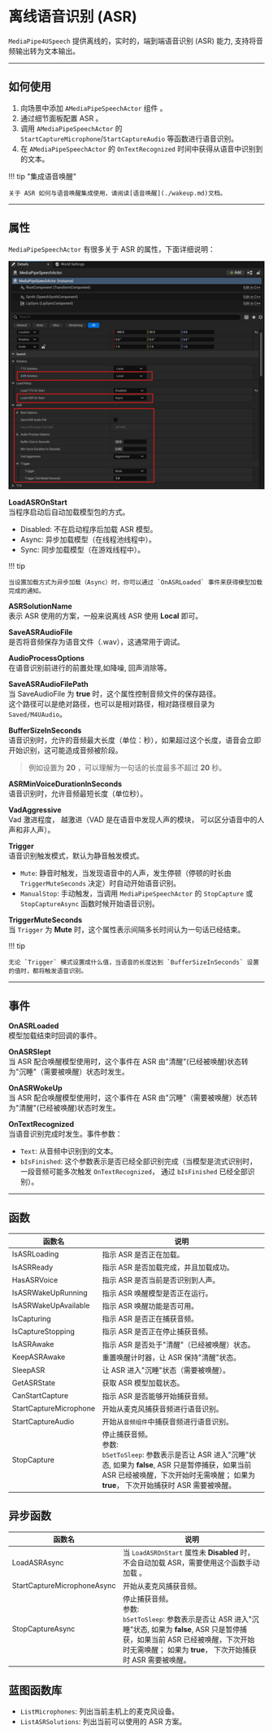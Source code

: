 # 离线语音识别 (ASR)

`MediaPipe4USpeech` 提供离线的，实时的，端到端语音识别 (ASR) 能力, 支持将音频输出转为文本输出。

---   
## 如何使用

1. 向场景中添加 `AMediaPipeSpeechActor` 组件 。
2. 通过细节面板配置 ASR 。
3. 调用 `AMediaPipeSpeechActor` 的 `StartCaptureMicrophone`/`StartCaptureAudio` 等函数进行语音识别。
4. 在 `AMediaPipeSpeechActor` 的 `OnTextRecognized` 时间中获得从语音中识别到的文本。

!!! tip "集成语音唤醒"

    关于 ASR 如何与语音唤醒集成使用，请阅读[语音唤醒](./wakeup.md)文档。


---   
## 属性

`MediaPipeSpeechActor` 有很多关于 ASR 的属性，下面详细说明：


![ASR details](./images/local_asr/asr_details.jpg "ASR details")

**LoadASROnStart**     
当程序启动后自动加载模型包的方式。   

- Disabled: 不在启动程序后加载 ASR 模型。
- Async: 异步加载模型（在线程池线程中）。
- Sync: 同步加载模型（在游戏线程中）。

!!! tip

    当设置加载方式为异步加载（Async）时，你可以通过 `OnASRLoaded` 事件来获得模型加载完成的通知。

**ASRSolutionName**   
表示 ASR 使用的方案，一般来说离线 ASR 使用 **Local** 即可。

**SaveASRAudioFile**    
是否将音频保存为语音文件（.wav），这通常用于调试。

**AudioProcessOptions**    
在语音识别前进行的前置处理,如降噪, 回声消除等。

**SaveASRAudioFilePath**    
当 SaveAudioFile 为 **true** 时，这个属性控制音频文件的保存路径。   
这个路径可以是绝对路径，也可以是相对路径，相对路径根目录为 `Saved/M4UAudio`。
   
**BufferSizeInSeconds**    
语音识别时，允许的音频最大长度（单位：秒），如果超过这个长度，语音会立即开始识别，这可能造成音频被阶段。   
> 例如设置为 **20** ，可以理解为一句话的长度最多不超过 **20** 秒。

**ASRMinVoiceDurationInSeconds**   
语音识别时，允许音频最短长度（单位秒）。

**VadAggressive**   
Vad 激进程度， 越激进（VAD 是在语音中发现人声的模块， 可以区分语音中的人声和非人声）。

**Trigger**    
语音识别触发模式，默认为静音触发模式。

- `Mute`: 静音时触发，当发现语音中的人声，发生停顿（停顿的时长由 `TriggerMuteSeconds` 决定）时自动开始语音识别。
- `ManualStop`: 手动触发，当调用 `MediaPipeSpeechActor` 的 `StopCapture` 或 `StopCaptureAsync` 函数时候开始语音识别。

**TriggerMuteSeconds**    
当 `Trigger` 为 **Mute** 时，这个属性表示间隔多长时间认为一句话已经结束。

!!! tip

    无论 `Trigger` 模式设置成什么值，当语音的长度达到 `BufferSizeInSeconds` 设置的值时，都将触发语音识别。

---   
## 事件   

**OnASRLoaded**   
模型加载结束时回调的事件。    

**OnASRSlept**    
当 ASR 配合唤醒模型使用时，这个事件在 ASR 由"清醒"(已经被唤醒)状态转为"沉睡"（需要被唤醒）状态时发生。   

**OnASRWokeUp**    
当 ASR 配合唤醒模型使用时，这个事件在 ASR 由"沉睡"（需要被唤醒）状态转为"清醒"(已经被唤醒)状态时发生。

**OnTextRecognized**    
当语音识别完成时发生。事件参数：

- `Text`: 从音频中识别到的文本。
- `bIsFinished`: 这个参数表示是否已经全部识别完成（当模型是流式识别时， 一段音频可能多次触发 `OnTextRecognized`， 通过 `bIsFinished` 已经全部识别）。



---   

## 函数

|函数名| 说明 |
|----------|------------|
|IsASRLoading        | 指示 ASR 是否正在加载。  |
|IsASRReady          | 指示 ASR 是否加载完成，并且加载成功。  |
|HasASRVoice         | 指示 ASR 是否当前是否识别到人声。  |
|IsASRWakeUpRunning  | 指示 ASR 唤醒模型是否正在运行。  |
|IsASRWakeUpAvailable| 指示 ASR 唤醒功能是否可用。 |
|IsCapturing         | 指示 ASR 是否正在捕获音频。 |
|IsCaptureStopping   | 指示 ASR 是否正在停止捕获音频。 |
|IsASRAwake          | 指示 ASR 是否处于"清醒"（已经被唤醒）状态。 |
|KeepASRAwake        | 重置唤醒计时器，让 ASR 保持"清醒"状态。 |
|SleepASR            | 让 ASR 进入"沉睡"状态（需要被唤醒）。|
|GetASRState         | 获取 ASR 模型加载状态。 |
|CanStartCapture     | 指示 ASR 是否能够开始捕获音频。 |
|StartCaptureMicrophone | 开始从麦克风捕获音频进行语音识别。|
|StartCaptureAudio   | 开始从`音频组件`中捕获音频进行语音识别。|
|StopCapture         | 停止捕获音频。<br/> 参数:<br/> `bSetToSleep`: 参数表示是否让 ASR 进入"沉睡"状态, 如果为 **false**, ASR 只是暂停捕获，如果当前 ASR 已经被唤醒，下次开始时无需唤醒； 如果为 **true**， 下次开始捕获时 ASR 需要被唤醒。|


## 异步函数

|函数名| 说明 |
|----------|------------|
|LoadASRAsync     | 当 `LoadASROnStart` 属性未 **Disabled** 时，不会自动加载 ASR，需要使用这个函数手动加载 。|
|StartCaptureMicrophoneAsync   | 开始从麦克风捕获音频。|
|StopCaptureAsync    |  停止捕获音频。<br/> 参数:<br/> `bSetToSleep`: 参数表示是否让 ASR 进入"沉睡"状态, 如果为 **false**, ASR 只是暂停捕获，如果当前 ASR 已经被唤醒，下次开始时无需唤醒； 如果为 **true**， 下次开始捕获时 ASR 需要被唤醒。|


## 蓝图函数库

- `ListMicrophones`: 列出当前主机上的麦克风设备。
- `ListASRSolutions`: 列出当前可以使用的 ASR 方案。





